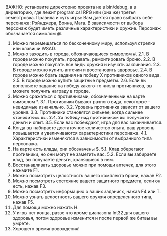 ВАЖНО: установите директорию проекта не в bin/debug, а в директорию, где лежит program.cs!
RPG или (она же) третья семестровка.
Правила и суть игры:
Вам дается право выбрать себе персонажа: Рэйнджера, Воина, Мага. 
В зависимости от выбора персонаж будет иметь различные характеристики и оружие.
Персонаж обозначается симолом @.
1. Можно перемещаться по бесконечному миру, используя стрелки или клавиши WSAD.
2. Можно заходить в города, обозначающиеся символом #.
	2.1. В городе можно покупать, продавать, ремонтировать броню.
	2.2. В городе можно покупать все виды оружия и изучать заклинания.
	2.3. В городе можно купить аптечки и восстановить здоровье.
	2.4. В городе можно брать задания на победу X противников одного вида.
	2.5. В городе можно купить защитные предметы.
	2.6. Если вы вополняете задание на победу какого-то числа противников, вы можете получить награду в городе.
3. Можно сражаться с противниками, обозначенными на карте символом *.
	3.1. Противники бывают разного вида, некоторые - невидимые изначально.
	3.2. Уровень противника зависит от вашего уровня.
	3.3. Противники становятся сильнее, когда сильнее становитесь вы.
	3.4. За победу над противником вы получаете деньги и опыт.
	3.5. Если вас побеждают, игра для вас заканчивается.
4. Когда вы набираете достаточное количество опыта, ваш уровень повышается и увеличиваются характеристики персонажа.
	4.1. Характеристики изменяются в зависимости от выбранного типа персонажа.
5. На карте есть клады, они обозначены $.
	5.1. Клад оберегают противники, но они могут не заметить вас.
	5.2. Если вы забираете клад, вы получаете деньги, хранящиеся в нем.
6. Восстанавливать здоровье можно при помощи аптечек, для этого нажмите F1.
7. Можно посмотреть целостность вашего комплекта брони, нажав F2.
8. Можно посмотреть состояние вашего защитного предмета, если он есть, нажав F3.
9. Можно посмотреть информацию о ваших заданиях, нажав F4 или T.
10. Можно узнать целостность вашего оружия определенного типа, нажав F5.
11. Для помощи можно нажать H. 
12. У игры нет конца, разве что кроме диапазона Int32 для вашего здоровья, потом здоровье изменится и после первой же битвы вы умрете.
13. Хорошего времяпровождения!